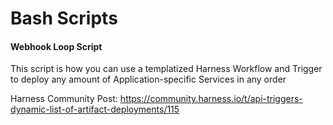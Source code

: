 # Bash Scripts

#### Webhook Loop Script

This script is how you can use a templatized Harness Workflow and Trigger to deploy any amount of Application-specific Services in any order

Harness Community Post: https://community.harness.io/t/api-triggers-dynamic-list-of-artifact-deployments/115

